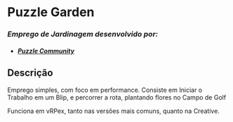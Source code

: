 # Puzzle Garden
### _Emprego de Jardinagem desenvolvido por:_
- ####  _[Puzzle Community](https://discord.gg/UajwX4a)_

## Descrição
Emprego simples, com foco em performance.
Consiste em Iniciar o Trabalho em um Blip, e percorrer a rota, plantando flores no Campo de Golf

Funciona em vRPex, tanto nas versões mais comuns, quanto na Creative.